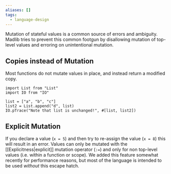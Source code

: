 ```yaml
---
aliases: []
tags:
  - language-design
---
```

Mutation of stateful values is a common source of errors and ambiguity. Madlib tries to prevent this common footgun by disallowing mutation of top-level values and erroring on unintentional mutation.

## Copies instead of Mutation

Most functions do not mutate values in place, and instead return a modified copy.

```mad
import List from "List"
import IO from "IO"

list = ["a", "b", "c"]
list2 = List.append("d", list)
IO.pTrace("Note that list is unchanged!", #[list, list2])
```

## Explicit Mutation

If you declare a value (`x = 5`) and then try to re-assign the value (`x = 8`) this will result in an error. Values can only be mutated with the [[Explicitness|explicit]] mutation operator (`:=`) and only for non top-level values (i.e. within a function or scope). We added this feature somewhat recently for performance reasons, but most of the language is intended to be used _without_ this escape hatch.